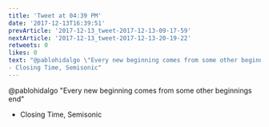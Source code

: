 ```yaml
---
title: 'Tweet at 04:39 PM'
date: '2017-12-13T16:39:51'
prevArticle: '2017-12-13_tweet-2017-12-13-09-17-59'
nextArticle: '2017-12-13_tweet-2017-12-13-20-19-22'
retweets: 0
likes: 0
text: "@pablohidalgo \"Every new beginning comes from some other beginnings end\"
- Closing Time, Semisonic"
---
```

@pablohidalgo "Every new beginning comes from some other beginnings end"
- Closing Time, Semisonic